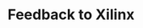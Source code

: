 Feedback to Xilinx
==================
<!--
I have good connections at Xilinx and can pass on useful feedback. If there are
features you liked, didn’t like, or wish you had, please document them here.
-->

